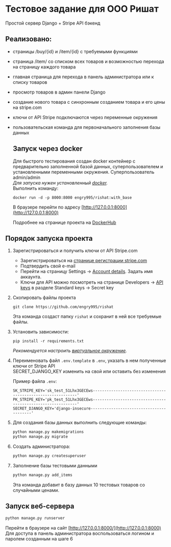 Тестовое задание для ООО Ришат
==============================
Простой сервер Django + Stripe API бэкенд

Реализовано:
-----------
 - страницы /buy/{id} и /item/{id} с требуемыми функциями
 - страница /item/ со списком всех товаров и возможностью перехода на страницу каждого товара
 - главная страница для перехода в панель администратора или к списку товаров
 - просмотр товаров в админ панели Django
 - создание нового товара с синхронным созданием товара и его цены на stripe.com
 - ключи от API Stripe подключаются через переменные окружения
 - пользовательская команда для первоначального заполнения базы данных
 
    Запуск через docker
    -------------------
    Для быстрого тестирования создан docker контейнер с предварительно заполненной базой данных, суперпользователем и 
    установленными переменными окружения. Суперпользователь admin/admin  
    *Для запуска нужен установленный [docker](https://www.docker.com/).*  
    Выполнить команду:  
    
    ```commandline
    docker run -d -p 8000:8000 engry995/rishat:with_base
    ```  
    В браузере перейти по адресу [http://127.0.0.1:8000](http://127.0.0.1:8000)

    Подробнее на странице проекта на [DockerHub](https://hub.docker.com/r/engry995/rishat)


Порядок запуска проекта
-----------------------

1.  Зарегистрироваться и получить ключи от API Stripe.com
     - Зарегистрироваться на [странице регистрации stripe.com](https://dashboard.stripe.com/register)
     - Подтвердить свой e-mail
     - Перейти на страницу Settings -> [Account details](https://dashboard.stripe.com/settings/account). Задать имя аккаунта.
     - Ключи для API можно посмотреть на странице Developers -> [API keys](https://dashboard.stripe.com/test/apikeys) в разделе Standard keys -> Secret key


2. Скопировать файлы проекта
    ```commandline
    git clone https://github.com/engry995/rishat
    ```
    Эта команда создаст папку `rishat`  и сохранит в ней все требуемые файлы.
   

3. Установить зависимости:
    ```commandline
    pip install -r requirements.txt
    ```
    *Рекомендуется настроить [виртуальное окружение](https://docs.python.org/3/library/venv.html).*


4. Переименовать файл `.env.template` в `.env`, указать в нем полученные ключи от Stripe API  
SECRET_DJANGO_KEY изменить на свой или оставить без изменения

    Пример файла `.env`:
    ```dotenv
    SK_STRIPE_KEY='sk_test_51Lhx3GECEws------------------------------------------------------------'
    PK_STRIPE_KEY='pk_test_51Lhx3GECEws------------------------------------------------------------'
    SECRET_DJANGO_KEY='django-insecure-----------------------------------------'
    ```

5. Для создания базы данных выполнить следующие команды:

    ```bash
    python manage.py makemigrations
    python manage.py migrate
    ```

6. Создать администратора:

    ```bash
    python manage.py createsuperuser
    ```

7. Заполнение базы тестовыми данными
    ```bash
    python manage.py add_items
    ```
    Эта команда добавит в базу данных 10 тестовых товаров со случайными ценами.    

Запуск веб-сервера
------------------

```bash
python manage.py runserver
```

Перейти в браузере на сайт [http://127.0.0.1:8000/](http://127.0.0.1:8000)  
Для доступа в панель администратора воспользоваться логином и паролем созданным на шаге 6